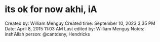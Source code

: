 # its ok for now akhi, iA

Created by: William Menguy
Created time: September 10, 2023 3:35 PM
Date: April 8, 2015 11:03 AM
Last edited by: William Menguy
Notes: insh’Allah
person: @cantdeny, Hendricks